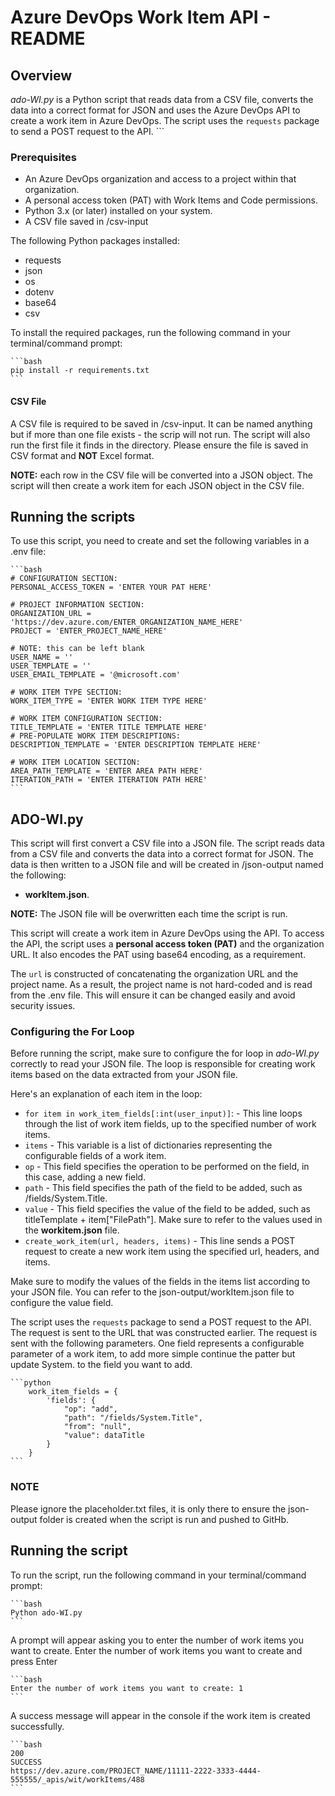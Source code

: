 # Azure DevOps Work Item API - README

## Overview

*ado-WI.py* is a Python script that reads data from a CSV file, converts the data into a correct format for JSON and uses the Azure DevOps API to create a work item in Azure DevOps. The script uses the `requests` package to send a POST request to the API.
    ```

### Prerequisites

- An Azure DevOps organization and access to a project within that organization.
- A personal access token (PAT) with Work Items and Code permissions.
- Python 3.x (or later) installed on your system.
- A CSV file saved in /csv-input

The following Python packages installed:

- requests
- json
- os
- dotenv
- base64
- csv

To install the required packages, run the following command in your terminal/command prompt:

    ```bash
    pip install -r requirements.txt
    ```

#### CSV File

A CSV file is required to be saved in /csv-input. It can be named anything but if more than one file exists - the scrip will not run. The script will also run the first file it finds in the directory. Please ensure the file is saved in CSV format and **NOT** Excel format.

**NOTE:** each row in the CSV file will be converted into a JSON object. The script will then create a work item for each JSON object in the CSV file.

## Running the scripts

To use this script, you need to create and set the following variables in a .env file:

    ```bash
    # CONFIGURATION SECTION:
    PERSONAL_ACCESS_TOKEN = 'ENTER YOUR PAT HERE'
        
    # PROJECT INFORMATION SECTION:
    ORGANIZATION_URL = 'https://dev.azure.com/ENTER_ORGANIZATION_NAME_HERE'
    PROJECT = 'ENTER_PROJECT_NAME_HERE'
    
    # NOTE: this can be left blank
    USER_NAME = ''
    USER_TEMPLATE = ''
    USER_EMAIL_TEMPLATE = '@microsoft.com'

    # WORK ITEM TYPE SECTION:
    WORK_ITEM_TYPE = 'ENTER WORK ITEM TYPE HERE'
    
    # WORK ITEM CONFIGURATION SECTION:
    TITLE_TEMPLATE = 'ENTER TITLE TEMPLATE HERE'
    # PRE-POPULATE WORK ITEM DESCRIPTIONS:
    DESCRIPTION_TEMPLATE = 'ENTER DESCRIPTION TEMPLATE HERE'
    
    # WORK ITEM LOCATION SECTION:
    AREA_PATH_TEMPLATE = 'ENTER AREA PATH HERE'
    ITERATION_PATH = 'ENTER ITERATION PATH HERE'
    ```

## **ADO-WI.py**

This script will first convert a CSV file into a JSON file. The script reads data from a CSV file and converts the data into a correct format for JSON. The data is then written to a JSON file and will be created in /json-output named the following:

- **workItem.json**.

**NOTE:** The JSON file will be overwritten each time the script is run.

This script will create a work item in Azure DevOps using the API. To access the API, the script uses a **personal access token (PAT)** and the organization URL. It also encodes the PAT using base64 encoding, as a requirement.

The `url` is constructed of concatenating the organization URL and the project name. As a result, the project name is not hard-coded and is read from the .env file. This will ensure it can be changed easily and avoid security issues.

### Configuring the For Loop

Before running the script, make sure to configure the for loop in *ado-WI.py* correctly to read your JSON file. The loop is responsible for creating work items based on the data extracted from your JSON file.

Here's an explanation of each item in the loop:

- `for item in work_item_fields[:int(user_input)]`: - This line loops through the list of work item fields, up to the specified number of work items.
- `items` - This variable is a list of dictionaries representing the configurable fields of a work item.
- `op` - This field specifies the operation to be performed on the field, in this case, adding a new field.
- `path` - This field specifies the path of the field to be added, such as /fields/System.Title.
- `value` - This field specifies the value of the field to be added, such as titleTemplate + item["FilePath"]. Make sure to refer to the values used in the **workitem.json** file.
- `create_work_item(url, headers, items)` - This line sends a POST request to create a new work item using the specified url, headers, and items.

Make sure to modify the values of the fields in the items list according to your JSON file. You can refer to the json-output/workItem.json file to configure the value field.

The script uses the `requests` package to send a POST request to the API. The request is sent to the URL that was constructed earlier. The request is sent with the following parameters. One field represents a configurable parameter of a work item, to add more simple continue the patter but update System. to the field you want to add.

    ```python
        work_item_fields = {
            'fields': {
                "op": "add",
                "path": "/fields/System.Title",
                "from": "null",
                "value": dataTitle
            }
        }
    ```

### NOTE

Please ignore the placeholder.txt files, it is only there to ensure the json-output folder is created when the script is run and pushed to GitHb.

## Running the script

To run the script, run the following command in your terminal/command prompt:

    ```bash
    Python ado-WI.py
    ```

A prompt will appear asking you to enter the number of work items you want to create. Enter the number of work items you want to create and press Enter

    ```bash
    Enter the number of work items you want to create: 1
    ```

A success message will appear in the console if the work item is created successfully.

    ```bash
    200
    SUCCESS
    https://dev.azure.com/PROJECT_NAME/11111-2222-3333-4444-555555/_apis/wit/workItems/488
    ```
